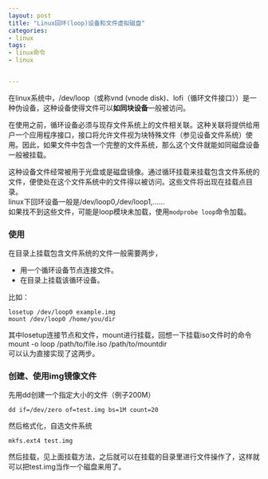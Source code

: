 ```yaml
---
layout: post
title: "Linux回环(loop)设备和文件虚拟磁盘"
categories:
- linux
tags:
- linux命令
- linux


---
```



在linux系统中，/dev/loop（或称vnd (vnode disk)、lofi（循环文件接口））是一种伪设备，这种设备使得文件可以**如同块设备**一般被访问。

在使用之前，循环设备必须与现存文件系统上的文件相关联。这种关联将提供给用户一个应用程序接口，接口将允许文件视为块特殊文件（参见设备文件系统）使用。因此，如果文件中包含一个完整的文件系统，那么这个文件就能如同磁盘设备一般被挂载。

这种设备文件经常被用于光盘或是磁盘镜像。通过循环挂载来挂载包含文件系统的文件，便使处在这个文件系统中的文件得以被访问。这些文件将出现在挂载点目录。  
linux下回环设备一般是/dev/loop0,/dev/loop1,......  
如果找不到这些文件，可能是loop模块未加载，使用`modprobe loop`命令加载。

### 使用

在目录上挂载包含文件系统的文件一般需要两步，

+  用一个循环设备节点连接文件。
+  在目录上挂载该循环设备。

比如：  

	losetup /dev/loop0 example.img
	mount /dev/loop0 /home/you/dir

其中losetup连接节点和文件，mount进行挂载，回想一下挂载iso文件时的命令  
mount -o loop /path/to/file.iso /path/to/mountdir  
可以认为直接实现了这两步。

### 创建、使用img镜像文件

先用dd创建一个指定大小的文件（例子200M）

`dd if=/dev/zero of=test.img bs=1M count=20`

然后格式化，自选文件系统

`mkfs.ext4 test.img`

然后挂载，见上面挂载方法，之后就可以在挂载的目录里进行文件操作了，这样就可以把test.img当作一个磁盘来用了。



